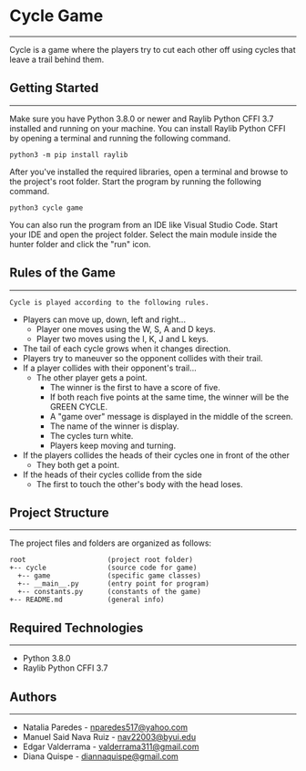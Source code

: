 # Cycle Game
---
Cycle is a game where the players try to cut each other off using cycles that leave a trail behind them.

## Getting Started
---
Make sure you have Python 3.8.0 or newer and Raylib Python CFFI 3.7 installed and running on your machine. You can install Raylib Python CFFI by opening a terminal and running the following command.
```
python3 -m pip install raylib
```
After you've installed the required libraries, open a terminal and browse to the project's root folder. Start the program by running the following command.
```
python3 cycle game 
```
You can also run the program from an IDE like Visual Studio Code. Start your IDE and open the 
project folder. Select the main module inside the hunter folder and click the "run" icon.

## Rules of the Game
---
```
Cycle is played according to the following rules.
```

* Players can move up, down, left and right...
  * Player one moves using the W, S, A and D keys.
  * Player two moves using the I, K, J and L keys.
* The tail of each cycle grows when it changes direction.
* Players try to maneuver so the opponent collides with their trail.
* If a player collides with their opponent's trail...
  * The other player gets a point.
    * The winner is the first to have a score of five.
    * If both reach five points at the same time, the winner will be the GREEN CYCLE.
    * A "game over" message is displayed in the middle of the screen.
    * The name of the winner is display.
    * The cycles turn white.
    * Players keep moving and turning.
* If the players collides the heads of their cycles one in front of the other
    * They both get a point.
* If the heads of their cycles collide from the side
    * The first to touch the other's body with the head loses.

## Project Structure
---
The project files and folders are organized as follows:
```
root                    (project root folder)
+-- cycle               (source code for game)
  +-- game              (specific game classes)
  +-- __main__.py       (entry point for program)
  +-- constants.py      (constants of the game)
+-- README.md           (general info)
```

## Required Technologies
---
* Python 3.8.0
* Raylib Python CFFI 3.7

## Authors
---
* Natalia Paredes - nparedes517@yahoo.com
* Manuel Said Nava Ruiz - nav22003@byui.edu
* Edgar Valderrama - valderrama311@gmail.com
* Diana Quispe - diannaquispe@gmail.com
